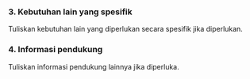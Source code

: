 <h3>3. Kebutuhan lain yang spesifik</h3>
 Tuliskan kebutuhan lain yang diperlukan secara spesifik jika diperlukan.
<h3>4. Informasi pendukung</h3>
 Tuliskan informasi pendukung lainnya jika diperluka.